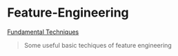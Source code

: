 # Feature-Engineering

[Fundamental Techniques](Fundamental_Techniques.ipynb)
>Some useful basic techiques of feature engineering
